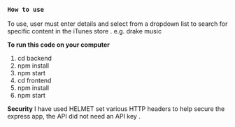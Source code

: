 ### `How to use`
To use, user must enter details and select from a dropdown list to search  for specific content in the iTunes store .
e.g. drake  music


**To run this code on your computer**
1. cd backend
2. npm install
3. npm start
4. cd frontend
5. npm install
6. npm start

**Security**
I have used HELMET set various HTTP headers to help secure the express app, the API did not need an API key .

